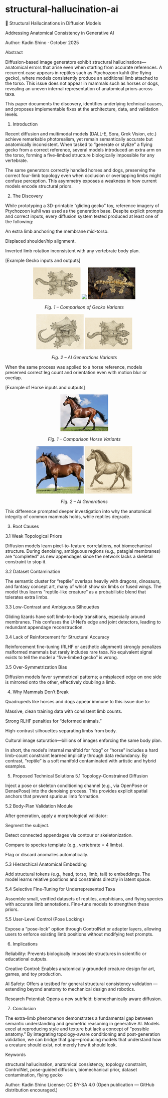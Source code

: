 # structural-hallucination-ai

🧬 Structural Hallucinations in Diffusion Models

Addressing Anatomical Consistency in Generative AI

Author: Kadin Shino · October 2025

Abstract

Diffusion-based image generators exhibit structural hallucinations—anatomical errors that arise even when starting from accurate references. A recurrent case appears in reptiles such as Ptychozoon kuhli (the flying gecko), where models consistently produce an additional limb attached to the torso.
This issue does not appear in mammals such as horses or dogs, revealing an uneven internal representation of anatomical priors across taxa.

This paper documents the discovery, identifies underlying technical causes, and proposes implementable fixes at the architecture, data, and validation levels.

1. Introduction

Recent diffusion and multimodal models (DALL-E, Sora, Grok Vision, etc.) achieve remarkable photorealism, yet remain semantically accurate but anatomically inconsistent.
When tasked to “generate or stylize” a flying gecko from a correct reference, several models introduced an extra arm on the torso, forming a five-limbed structure biologically impossible for any vertebrate.

The same generators correctly handled horses and dogs, preserving the correct four-limb topology even when occlusion or overlapping limbs might confuse perception.
This asymmetry exposes a weakness in how current models encode structural priors.

2. The Discovery

While prototyping a 3D-printable “gliding gecko” toy, reference imagery of Ptychozoon kuhli was used as the generation base. Despite explicit prompts and correct inputs, every diffusion system tested produced at least one of the following:

An extra limb anchoring the membrane mid-torso.

Displaced shoulder/hip alignment.

Inverted limb rotation inconsistent with any vertebrate body plan.


[Example Gecko inputs and outputs]

<p align="center">
  <img src="./images/gecko_concept.jpg" width="30%"/>
  <img src="./images/real_gecko_bottom.jpg" width="30%"/>
  <img src="./images/real_gecko_top.jpg" width="30%"/>
</p>

<p align="center"><em>Fig. 1 – Comparison of Gecko Variants</em></p>

<p align="center">
  <img src="./examples/AI_Incorrect_Gecko_1.png" width="30%"/>
  <img src="./examples/AI_Incorrect_Gecko_2.png" width="30%"/>
</p>

<p align="center"><em>Fig. 2 – AI Generations Variants</em></p>


When the same process was applied to a horse reference, models preserved correct leg count and orientation even with motion blur or overlap.

[Example of Horse inputs and outputs]

<p align="center">
  <img src="./images/horse_ref_01.jpg" width="30%"/>
</p>

<p align="center"><em>Fig. 1 – Comparison Horse Variants</em></p>

<p align="center">
  <img src="./examples/AI_Horse_Gen_1.png" width="30%"/>
  <img src="./examples/AI_Horse_Gen_2.png" width="30%"/>
</p>

<p align="center"><em>Fig. 2 – AI Generations</em></p>


This difference prompted deeper investigation into why the anatomical integrity of common mammals holds, while reptiles degrade.

3. Root Causes

3.1 Weak Topological Priors

Diffusion models learn pixel-to-feature correlations, not biomechanical structure.
During denoising, ambiguous regions (e.g., patagial membranes) are “completed” as new appendages since the network lacks a skeletal constraint to stop it.

3.2 Dataset Contamination

The semantic cluster for “reptile” overlaps heavily with dragons, dinosaurs, and fantasy concept art, many of which show six limbs or fused wings.
The model thus learns “reptile-like creature” as a probabilistic blend that tolerates extra limbs.

3.3 Low-Contrast and Ambiguous Silhouettes

Gliding lizards have soft limb-to-body transitions, especially around membranes.
This confuses the U-Net’s edge and joint detectors, leading to redundant appendage reconstruction.

3.4 Lack of Reinforcement for Structural Accuracy

Reinforcement fine-tuning (RLHF or aesthetic alignment) strongly penalizes malformed mammals but rarely includes rare taxa.
No equivalent signal exists to tell the model a “five-limbed gecko” is wrong.

3.5 Over-Symmetrization Bias

Diffusion models favor symmetrical patterns; a misplaced edge on one side is mirrored onto the other, effectively doubling a limb.

4. Why Mammals Don’t Break

Quadrupeds like horses and dogs appear immune to this issue due to:

Massive, clean training data with consistent limb counts.

Strong RLHF penalties for “deformed animals.”

High-contrast silhouettes separating limbs from body.

Cultural image saturation—billions of images enforcing the same body plan.

In short, the model’s internal manifold for “dog” or “horse” includes a hard limb-count constraint learned implicitly through data redundancy.
By contrast, “reptile” is a soft manifold contaminated with artistic and hybrid examples.

5. Proposed Technical Solutions
5.1 Topology-Constrained Diffusion

Inject a pose or skeleton conditioning channel (e.g., via OpenPose or DensePose) into the denoising process.
This provides explicit spatial anchors that prevent spurious limb formation.


5.2 Body-Plan Validation Module

After generation, apply a morphological validator:

Segment the subject.

Detect connected appendages via contour or skeletonization.

Compare to species template (e.g., vertebrate = 4 limbs).

Flag or discard anomalies automatically.

5.3 Hierarchical Anatomical Embedding

Add structural tokens (e.g., head, torso, limb, tail) to embeddings.
The model learns relative positions and constraints directly in latent space.

5.4 Selective Fine-Tuning for Underrepresented Taxa

Assemble small, verified datasets of reptiles, amphibians, and flying species with accurate limb annotations.
Fine-tune models to strengthen these priors.

5.5 User-Level Control (Pose Locking)

Expose a “pose-lock” option through ControlNet or adapter layers, allowing users to enforce existing limb positions without modifying text prompts.

6. Implications

Reliability: Prevents biologically impossible structures in scientific or educational outputs.

Creative Control: Enables anatomically grounded creature design for art, games, and toy production.

AI Safety: Offers a testbed for general structural consistency validation — extending beyond anatomy to mechanical design and robotics.

Research Potential: Opens a new subfield: biomechanically aware diffusion.

7. Conclusion

The extra-limb phenomenon demonstrates a fundamental gap between semantic understanding and geometric reasoning in generative AI.
Models excel at reproducing style and texture but lack a concept of “possible anatomy.”
By integrating topology-aware conditioning and post-generation validation, we can bridge that gap—producing models that understand how a creature should exist, not merely how it should look.

Keywords

structural hallucination, anatomical consistency, topology constraint, ControlNet, pose-guided diffusion, biomechanical prior, dataset contamination, flying gecko

Author: Kadin Shino
License: CC BY-SA 4.0
(Open publication — GitHub distribution encouraged.)